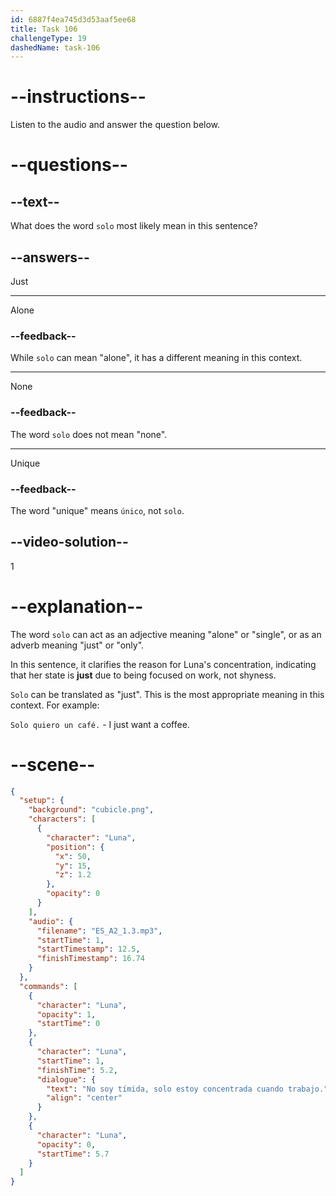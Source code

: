 ```yaml
---
id: 6887f4ea745d3d53aaf5ee68
title: Task 106
challengeType: 19
dashedName: task-106
---
```


<!-- Luna: No soy tímida, solo estoy concentrada cuando trabajo. -->

# --instructions--

Listen to the audio and answer the question below.

# --questions--

## --text--

What does the word `solo` most likely mean in this sentence?

## --answers--

Just

---

Alone

### --feedback--

While `solo` can mean "alone", it has a different meaning in this context.

---

None

### --feedback--

The word `solo` does not mean "none".

---

Unique

### --feedback--

The word "unique" means `único`, not `solo`. 

## --video-solution--

1

# --explanation--

The word `solo` can act as an adjective meaning "alone" or "single", or as an adverb meaning "just" or "only".

In this sentence, it clarifies the reason for Luna's concentration, indicating that her state is **just** due to being focused on work, not shyness.

`Solo` can be translated as "just". This is the most appropriate meaning in this context. For example: 

`Solo quiero un café.` - I just want a coffee.

# --scene--

```json
{
  "setup": {
    "background": "cubicle.png",
    "characters": [
      {
        "character": "Luna",
        "position": {
          "x": 50,
          "y": 15,
          "z": 1.2
        },
        "opacity": 0
      }
    ],
    "audio": {
      "filename": "ES_A2_1.3.mp3",
      "startTime": 1,
      "startTimestamp": 12.5,
      "finishTimestamp": 16.74
    }
  },
  "commands": [
    {
      "character": "Luna",
      "opacity": 1,
      "startTime": 0
    },
    {
      "character": "Luna",
      "startTime": 1,
      "finishTime": 5.2,
      "dialogue": {
        "text": "No soy tímida, solo estoy concentrada cuando trabajo.",
        "align": "center"
      }
    },
    {
      "character": "Luna",
      "opacity": 0,
      "startTime": 5.7
    }
  ]
}
```
